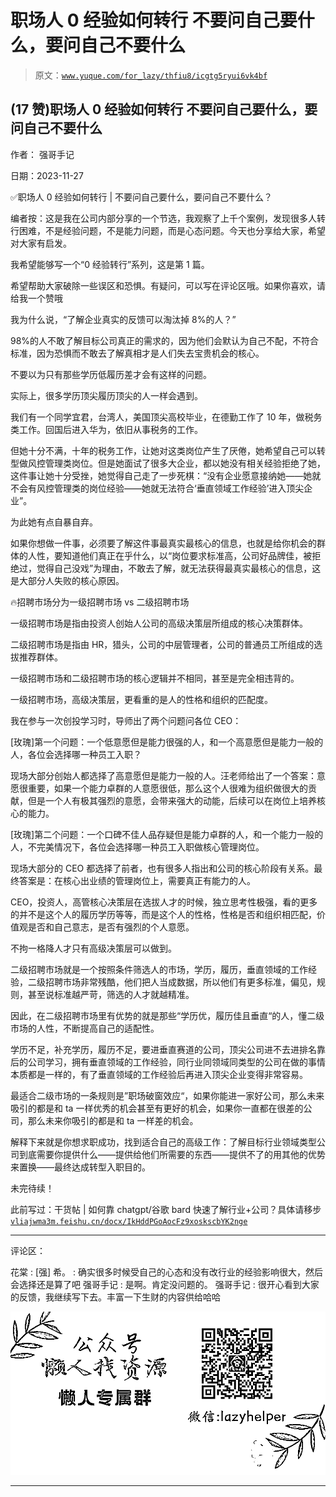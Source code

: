 # 职场人 0 经验如何转行 不要问自己要什么，要问自己不要什么

> 原文：[`www.yuque.com/for_lazy/thfiu8/icgtg5ryui6vk4bf`](https://www.yuque.com/for_lazy/thfiu8/icgtg5ryui6vk4bf)

## (17 赞)职场人 0 经验如何转行 不要问自己要什么，要问自己不要什么

作者： 强哥手记

日期：2023-11-27

✅职场人 0 经验如何转行 | 不要问自己要什么，要问自己不要什么？

编者按：这是我在公司内部分享的一个节选，我观察了上千个案例，发现很多人转行困难，不是经验问题，不是能力问题，而是心态问题。今天也分享给大家，希望对大家有启发。

我希望能够写一个“0 经验转行”系列，这是第 1 篇。

希望帮助大家破除一些误区和恐惧。有疑问，可以写在评论区哦。如果你喜欢，请给我一个赞哦

我为什么说，“了解企业真实的反馈可以淘汰掉 8%的人？”

98%的人不敢了解目标公司真正的需求的，因为他们会默认为自己不配，不符合标准，因为恐惧而不敢去了解真相才是人们失去宝贵机会的核心。

不要以为只有那些学历低履历差才会有这样的问题。

实际上，很多学历顶尖履历顶尖的人一样会遇到。

我们有一个同学宜君，台湾人，美国顶尖高校毕业，在德勤工作了 10 年，做税务类工作。回国后进入华为，依旧从事税务的工作。

但她十分不满，十年的税务工作，让她对这类岗位产生了厌倦，她希望自己可以转型做风控管理类岗位。但是她面试了很多大企业，都以她没有相关经验拒绝了她，这件事让她十分受挫，她觉得自己走了一步死棋：“没有企业愿意接纳她——她就不会有风控管理类的岗位经验——她就无法符合‘垂直领域工作经验’进入顶尖企业”。

为此她有点自暴自弃。

如果你想做一件事，必须要了解这件事最真实最核心的信息，也就是给你机会的群体的人性，要知道他们真正在乎什么，以“岗位要求标准高，公司好品牌佳，被拒绝过，觉得自己没戏”为理由，不敢去了解，就无法获得最真实最核心的信息，这是大部分人失败的核心原因。

🔥招聘市场分为一级招聘市场 vs 二级招聘市场

一级招聘市场是指由投资人创始人公司的高级决策层所组成的核心决策群体。

二级招聘市场是指由 HR，猎头，公司的中层管理者，公司的普通员工所组成的选拔推荐群体。

一级招聘市场和二级招聘市场的核心逻辑并不相同，甚至是完全相违背的。

一级招聘市场，高级决策层，更看重的是人的性格和组织的匹配度。

我在参与一次创投学习时，导师出了两个问题问各位 CEO：

[玫瑰]第一个问题：一个低意愿但是能力很强的人，和一个高意愿但是能力一般的人，各位会选择哪一种员工入职？

现场大部分创始人都选择了高意愿但是能力一般的人。汪老师给出了一个答案：意愿很重要，如果一个能力卓群的人意愿很低，那么这个人很难为组织做很大的贡献，但是一个人有极其强烈的意愿，会带来强大的动能，后续可以在岗位上培养核心的能力。

[玫瑰]第二个问题：一个口碑不佳人品存疑但是能力卓群的人，和一个能力一般的人，不完美情况下，各位会选择哪一种员工入职做核心管理岗位。

现场大部分的 CEO 都选择了前者，也有很多人指出和公司的核心阶段有关系。最终答案是：在核心出业绩的管理岗位上，需要真正有能力的人。

CEO，投资人，高管核心决策层在选拔人才的时候，独立思考性极强，看的更多的并不是这个人的履历学历等等，而是这个人的性格，性格是否和组织相匹配，价值观是否和自己意志，是否有强烈的个人意愿。

不拘一格降人才只有高级决策层可以做到。

二级招聘市场就是一个按照条件筛选人的市场，学历，履历，垂直领域的工作经验，二级招聘市场非常残酷，他们把人当成数据，所以他们有更多标准，偏见，规则，甚至说标准越严苛，筛选的人才就越精准。

因此，在二级招聘市场里有优势的就是那些“学历优，履历佳且垂直“的人，懂二级市场的人性，不断提高自己的适配性。

学历不足，补充学历，履历不足，要进垂直赛道的公司，顶尖公司进不去进排名靠后的公司学习，拥有垂直领域的工作经验，同行业同领域同类型的公司在做的事情本质都是一样的，有了垂直领域的工作经验后再进入顶尖企业变得非常容易。

最适合二级市场的一条规则是”职场破窗效应“，如果你能进一家好公司，那么未来吸引的都是和 ta 一样优秀的机会甚至有更好的机会，如果你一直都在很差的公司，那么未来你吸引的都是和 ta 一样差的机会。

解释下来就是你想求职成功，找到适合自己的高级工作：了解目标行业领域类型公司到底需要你提供什么——提供给他们所需要的东西——提供不了的用其他的优势来置换——最终达成转型入职目的。

未完待续！

此前写过：干货帖 | 如何靠 chatgpt/谷歌 bard 快速了解行业+公司？具体请移步[`vliajwma3m.feishu.cn/docx/IkHddPGoAocFz9xoskscbYK2nge`](https://vliajwma3m.feishu.cn/docx/IkHddPGoAocFz9xoskscbYK2nge)

* * *

评论区：

花棠 : [强]
希。 : 确实很多时候受自己的心态和没有改行业的经验影响很大，然后会选择还是算了吧
强哥手记 : 是啊。肯定没问题的。
强哥手记 : 很开心看到大家的反馈，我继续写下去。丰富一下生财的内容供给哈哈

![](img/1c37d505930596d12a88ab23e11aa07a.png)

* * *